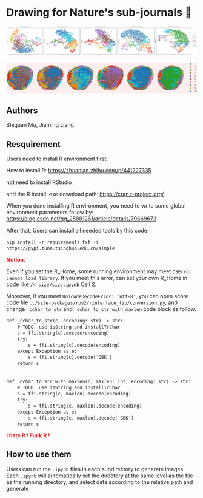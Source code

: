 # Drawing for Nature's sub-journals 🐳

![image](./images/sg1.jpg)

![image](./images/domain.jpg "domain")

## Authors
Shiguan Mu, Jiaming Liang

## Resquirement
Users need to install R environment first.

How to install R: https://zhuanlan.zhihu.com/p/441227335

not need to install RStudio 

and the R install .exe download path: https://cran.r-project.org/

When you done installing R environment, you need to write some global environment parameters follow by: https://blog.csdn.net/qq_25881261/article/details/79669673

After that, Users can install all needed tools by this code:
```
pip install -r requirements.txt -i https://pypi.tuna.tsinghua.edu.cn/simple
```


<font color='red'>**Notion**</font>: 

Even if you set the R_Home, some running environment may meet `OSError: cannot load library`. If you meet this error, can set your own R_Home in code like `/4-size/size.ipynb` Cell 2.

Moreover, if you meet `UnicodeDecodeError: 'utf-8'`, you can open score code file `../site-packages/rpy2/rinterface_lib/conversion.py`, and change `_cchar_to_str` and `_cchar_to_str_with_maxlen` code block as follow:

```
def _cchar_to_str(c, encoding: str) -> str:
    # TODO: use isString and installTrChar
    s = ffi.string(c).decode(encoding)
    try:
        s = ffi.string(c).decode(encoding)
    except Exception as e:
        s = ffi.string(c).decode('GBK')
    return s


def _cchar_to_str_with_maxlen(c, maxlen: int, encoding: str) -> str:
    # TODO: use isString and installTrChar
    s = ffi.string(c, maxlen).decode(encoding)
    try:
        s = ffi.string(c, maxlen).decode(encoding)
    except Exception as e:
        s = ffi.string(c, maxlen).decode('GBK')
    return s
```

<font color='red'>**I hate R ! Fuck R !**</font>


## How to use them
Users can run the `.ipynb` files in each subdirectory to generate images. Each `.ipynb` will automatically set the directory at the same level as the file as the running directory, and select data according to the relative path and generate
